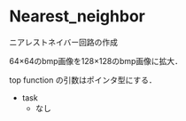 # Nearest_neighbor
ニアレストネイバー回路の作成

64×64のbmp画像を128×128のbmp画像に拡大．

top function の引数はポインタ型にする．

- task
  - なし
